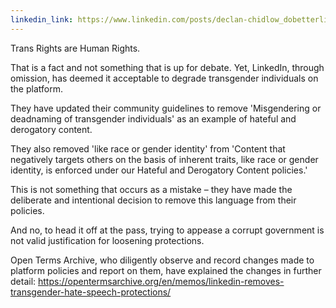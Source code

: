 ```yaml
---
linkedin_link: https://www.linkedin.com/posts/declan-chidlow_dobetterlinkedin-transrightsarehumanrights-activity-7368844324702191619-mie7
---
```


Trans Rights are Human Rights.

That is a fact and not something that is up for debate. Yet, LinkedIn, through omission, has deemed it acceptable to degrade transgender individuals on the platform.

They have updated their community guidelines to remove 'Misgendering or deadnaming of transgender individuals' as an example of hateful and derogatory content.

They also removed 'like race or gender identity' from 'Content that negatively targets others on the basis of inherent traits, like race or gender identity, is enforced under our Hateful and Derogatory Content policies.'

This is not something that occurs as a mistake – they have made the deliberate and intentional decision to remove this language from their policies.

And no, to head it off at the pass, trying to appease a corrupt government is not valid justification for loosening protections.

Open Terms Archive, who diligently observe and record changes made to platform policies and report on them, have explained the changes in further detail: <https://opentermsarchive.org/en/memos/linkedin-removes-transgender-hate-speech-protections/>
